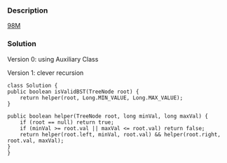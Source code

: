 ### Description

[98M](https://leetcode.com/problems/validate-binary-search-tree/description/)

### Solution
Version 0: using Auxiliary Class

Version 1: clever recursion

    class Solution {
    public boolean isValidBST(TreeNode root) {
        return helper(root, Long.MIN_VALUE, Long.MAX_VALUE);
    }
    
    public boolean helper(TreeNode root, long minVal, long maxVal) {
        if (root == null) return true;
        if (minVal >= root.val || maxVal <= root.val) return false;
        return helper(root.left, minVal, root.val) && helper(root.right, root.val, maxVal);
    }
    }
